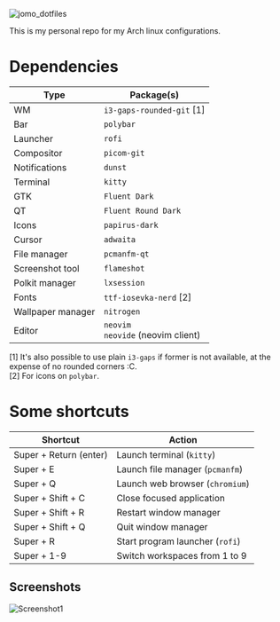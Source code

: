 
![jomo_dotfiles](https://cdn.discordapp.com/attachments/739162076886597715/954111167926767636/unknown.png)

This is my personal repo for my Arch linux configurations.

# Dependencies

| Type                  | Package(s)                |
|-----------------------|---------------------------|
| WM                    | `i3-gaps-rounded-git` [1]
| Bar                   | `polybar`                                              
| Launcher              | `rofi`                                                 
| Compositor            | `picom-git`                                            
| Notifications         | `dunst`                                                
| Terminal              | `kitty`                                                
| GTK                   | `Fluent Dark`                                              
| QT                    | `Fluent Round Dark`                                    
| Icons                 | `papirus-dark`                                         
| Cursor                | `adwaita`                                              
| File manager          | `pcmanfm-qt`                                          
| Screenshot tool       | `flameshot`                                           
| Polkit manager        | `lxsession`                                           
| Fonts                 | `ttf-iosevka-nerd` [2]                                
| Wallpaper manager     | `nitrogen`                                            
| Editor                | `neovim`<br> `neovide` (neovim client)                  

[1] It's also possible to use plain `i3-gaps` if former is not available, at the expense of no rounded corners :C.<br>
[2] For icons on `polybar`.  


# Some shortcuts
| Shortcut               | Action                        |
|------------------------|-------------------------------|
| Super + Return (enter) | Launch terminal (`kitty`)     
| Super + E              | Launch file manager (`pcmanfm`)
| Super + Q              | Launch web browser (`chromium`)
| Super + Shift + C      | Close focused application     
| Super + Shift + R      | Restart window manager        
| Super + Shift + Q      | Quit window manager           
| Super + R              | Start program launcher (`rofi`)
| Super + 1-9            | Switch workspaces from 1 to 9

## Screenshots

![Screenshot1](https://cdn.discordapp.com/attachments/739162076886597715/953326286829408267/rice.png)
